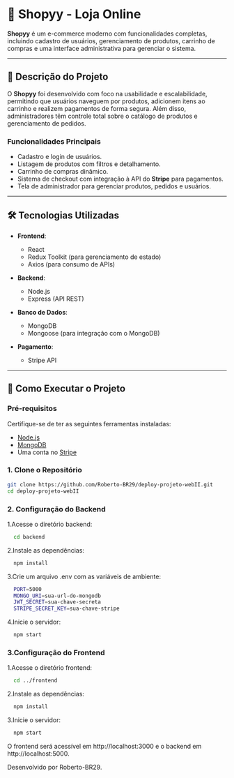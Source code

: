 # 🛒 Shopyy - Loja Online

**Shopyy** é um e-commerce moderno com funcionalidades completas, incluindo cadastro de usuários, gerenciamento de produtos, carrinho de compras e uma interface administrativa para gerenciar o sistema.

---

## 📖 Descrição do Projeto

O **Shopyy** foi desenvolvido com foco na usabilidade e escalabilidade, permitindo que usuários naveguem por produtos, adicionem itens ao carrinho e realizem pagamentos de forma segura. Além disso, administradores têm controle total sobre o catálogo de produtos e gerenciamento de pedidos.

### **Funcionalidades Principais**
- Cadastro e login de usuários.
- Listagem de produtos com filtros e detalhamento.
- Carrinho de compras dinâmico.
- Sistema de checkout com integração à API do **Stripe** para pagamentos.
- Tela de administrador para gerenciar produtos, pedidos e usuários.

---

## 🛠️ Tecnologias Utilizadas

- **Frontend**:
  - React
  - Redux Toolkit (para gerenciamento de estado)
  - Axios (para consumo de APIs)

- **Backend**:
  - Node.js
  - Express (API REST)

- **Banco de Dados**:
  - MongoDB
  - Mongoose (para integração com o MongoDB)

- **Pagamento**:
  - Stripe API

---

## 🚀 Como Executar o Projeto

### Pré-requisitos
Certifique-se de ter as seguintes ferramentas instaladas:
- [Node.js](https://nodejs.org/)
- [MongoDB](https://www.mongodb.com/)
- Uma conta no [Stripe](https://stripe.com/)

### 1. Clone o Repositório
```bash
git clone https://github.com/Roberto-BR29/deploy-projeto-webII.git
cd deploy-projeto-webII
```

### 2. Configuração do Backend

   1.Acesse o diretório backend:
   
   ```bash
     cd backend
   ```

  2.Instale as dependências:
  
   ```bash
     npm install
   ```

  3.Crie um arquivo .env com as variáveis de ambiente:
  
   ```bash
     PORT=5000
     MONGO_URI=sua-url-do-mongodb
     JWT_SECRET=sua-chave-secreta
     STRIPE_SECRET_KEY=sua-chave-stripe
   ```

  4.Inicie o servidor:
  
   ```bash
     npm start
   ```


### 3.Configuração do Frontend

  1.Acesse o diretório frontend:
  
   ```bash
     cd ../frontend
   ```

  2.Instale as dependências:
  
   ```bash
     npm install
   ```

  3.Inicie o servidor:
  
   ```bash
     npm start
   ```

O frontend será acessível em http://localhost:3000 e o backend em http://localhost:5000.

Desenvolvido por Roberto-BR29.

